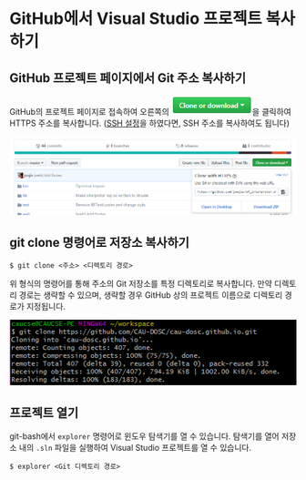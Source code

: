 # GitHub에서 Visual Studio 프로젝트 복사하기

## GitHub 프로젝트 페이지에서 Git 주소 복사하기

GitHub의 프로젝트 페이지로 접속하여 오른쪽의 ![](images/clone-or-download-button.PNG)을 클릭하여 HTTPS 주소를 복사합니다. ([SSH 설정](https://help.github.com/articles/connecting-to-github-with-ssh/)을 하였다면, SSH 주소를 복사하여도 됩니다)

![](images/clone-or-download.PNG)

## git clone 명령어로 저장소 복사하기

```
$ git clone <주소> <디렉토리 경로>
```

위 형식의 명령어를 통해 주소의 Git 저장소를 특정 디렉토리로 복사합니다. 만약 디렉토리 경로는 생략할 수 있으며, 생략할 경우 GitHub 상의 프로젝트 이름으로 디렉토리 경로가 지정됩니다.

![](images/git-clone-example.PNG)

## 프로젝트 열기

git-bash에서 `explorer` 명령어로 윈도우 탐색기를 열 수 있습니다. 탐색기를 열어 저장소 내의 `.sln` 파일을 실행하여 Visual Studio 프로젝트를 열 수 있습니다.

```
$ explorer <Git 디렉토리 경로>
```
